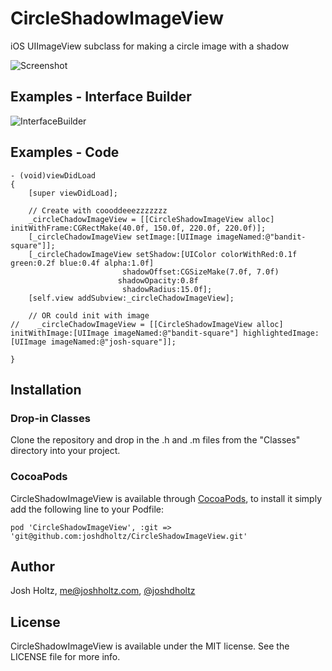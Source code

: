 CircleShadowImageView
=====================

iOS UIImageView subclass for making a circle image with a shadow

![Screenshot](https://raw.github.com/joshdholtz/CircleShadowImageView/master/Screenshots/screenshot.png)

## Examples - Interface Builder

![InterfaceBuilder](https://raw.github.com/joshdholtz/CircleShadowImageView/master/Screenshots/example_ib.png)

## Examples - Code

````objc
- (void)viewDidLoad
{
    [super viewDidLoad];

    // Create with coooddeeezzzzzzz
    _circleChadowImageView = [[CircleShadowImageView alloc] initWithFrame:CGRectMake(40.0f, 150.0f, 220.0f, 220.0f)];
    [_circleChadowImageView setImage:[UIImage imageNamed:@"bandit-square"]];
    [_circleChadowImageView setShadow:[UIColor colorWithRed:0.1f green:0.2f blue:0.4f alpha:1.0f]
                         shadowOffset:CGSizeMake(7.0f, 7.0f)
                        shadowOpacity:0.8f
                         shadowRadius:15.0f];
    [self.view addSubview:_circleChadowImageView];
    
    // OR could init with image
//    _circleChadowImageView = [[CircleShadowImageView alloc] initWithImage:[UIImage imageNamed:@"bandit-square"] highlightedImage:[UIImage imageNamed:@"josh-square"]];

}

````

## Installation

### Drop-in Classes
Clone the repository and drop in the .h and .m files from the "Classes" directory into your project.

### CocoaPods
CircleShadowImageView is available through [CocoaPods](http://cocoapods.org), to install
it simply add the following line to your Podfile:

    pod 'CircleShadowImageView', :git => 'git@github.com:joshdholtz/CircleShadowImageView.git'

## Author

Josh Holtz, me@joshholtz.com, [@joshdholtz](https://twitter.com/joshdholtz)

## License

CircleShadowImageView is available under the MIT license. See the LICENSE file for more info.
